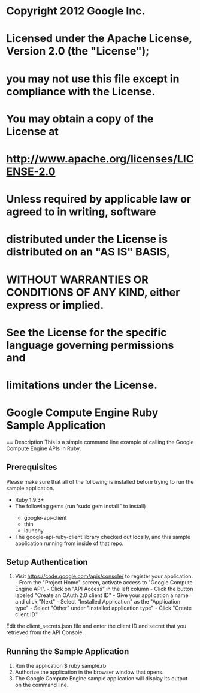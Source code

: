 # Copyright 2012 Google Inc.
#
# Licensed under the Apache License, Version 2.0 (the "License");
# you may not use this file except in compliance with the License.
# You may obtain a copy of the License at
#
#     http://www.apache.org/licenses/LICENSE-2.0
#
# Unless required by applicable law or agreed to in writing, software
# distributed under the License is distributed on an "AS IS" BASIS,
# WITHOUT WARRANTIES OR CONDITIONS OF ANY KIND, either express or implied.
# See the License for the specific language governing permissions and
# limitations under the License.

# Google Compute Engine Ruby Sample Application

== Description
This is a simple command line example of calling the Google Compute Engine
APIs in Ruby.

## Prerequisites
Please make sure that all of the following is installed before trying to run
the sample application.

- Ruby 1.9.3+
- The following gems (run 'sudo gem install <gem name>' to install)
    - google-api-client
    - thin
    - launchy
- The google-api-ruby-client library checked out locally, and this sample
  application running from inside of that repo.

## Setup Authentication
  1) Visit https://code.google.com/apis/console/ to register your application.
    - From the "Project Home" screen, activate access to "Google Compute Engine
    API".
    - Click on "API Access" in the left column
    - Click the button labeled "Create an OAuth 2.0 client ID"
    - Give your application a name and click "Next"
    - Select "Installed Application" as the "Application type"
    - Select "Other" under "Installed application type"
    - Click "Create client ID"

Edit the client_secrets.json file and enter the client ID and secret that you
retrieved from the API Console.

## Running the Sample Application
1. Run the application
    $ ruby sample.rb
2. Authorize the application in the browser window that opens.
3. The Google Compute Engine sample application will display its output on the
command line.
